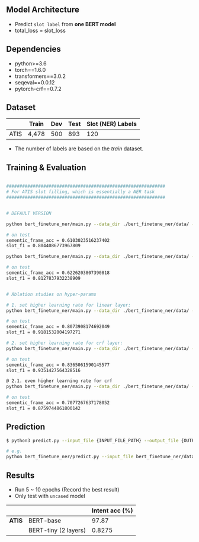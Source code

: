 ## Model Architecture

- Predict `slot label` from **one BERT model** 
- total_loss = slot_loss 

## Dependencies

- python>=3.6
- torch==1.6.0
- transformers==3.0.2
- seqeval==0.0.12
- pytorch-crf==0.7.2

## Dataset

|       | Train  | Dev | Test |  Slot (NER) Labels |
| ----- | ------ | --- | ---- |  ----------- |
| ATIS  | 4,478  | 500 | 893  |  120         |

- The number of labels are based on the _train_ dataset.

## Training & Evaluation

```bash

############################################################
# For ATIS slot filling, which is essentially a NER task
############################################################


# DEFAULT VERSION

python bert_finetune_ner/main.py --data_dir ./bert_finetune_ner/data/ --task atis --model_type bert --model_dir bert_finetune_ner/experiments/outputs/nerbert_0 --do_train --do_eval --train_batch_size 8 --num_train_epochs 8 --learning_rate 5e-5 --warmup_steps 600 --ignore_index -100

# on test
sementic_frame_acc = 0.6103023516237402
slot_f1 = 0.8044086773967809

python bert_finetune_ner/main.py --data_dir ./bert_finetune_ner/data/ --task atis --model_type bert --model_dir bert_finetune_ner/experiments/outputs/nerbert_1 --do_train --do_eval --train_batch_size 8 --num_train_epochs 8 --use_crf --learning_rate 5e-5 --warmup_steps 600 --ignore_index -100

# on test
sementic_frame_acc = 0.6226203807390818
slot_f1 = 0.8127837932238909


```




```bash

# Ablation studies on hyper-params

# 1. set higher learning rate for linear layer:
python bert_finetune_ner/main.py --data_dir ./bert_finetune_ner/data/ --task atis --model_type bert --model_dir bert_finetune_ner/experiments/outputs/nerbert_3 --do_train --do_eval --train_batch_size 8 --num_train_epochs 8 --learning_rate 5e-5 --linear_learning_rate 5e-4 --warmup_steps 600 --ignore_index -100

# on test
sementic_frame_acc = 0.8073908174692049
slot_f1 = 0.9181532004197271

# 2. set higher learning rate for crf layer:
python bert_finetune_ner/main.py --data_dir ./bert_finetune_ner/data/ --task atis --model_type bert --model_dir bert_finetune_ner/experiments/outputs/nerbert_1 --do_train --do_eval --train_batch_size 8 --num_train_epochs 8 --use_crf --crf_learning_rate 5e-3 --learning_rate 5e-5 --linear_learning_rate 5e-4 --warmup_steps 600 --ignore_index -100

# on test
sementic_frame_acc = 0.8365061590145577
slot_f1 = 0.9351427564328516

@ 2.1. even higher learning rate for crf
python bert_finetune_ner/main.py --data_dir ./bert_finetune_ner/data/ --task atis --model_type bert --model_dir bert_finetune_ner/experiments/outputs/nerbert_2 --do_train --do_eval --train_batch_size 8 --num_train_epochs 8 --use_crf --crf_learning_rate 1e-1 --learning_rate 5e-5 --linear_learning_rate 5e-5 --warmup_steps 600 --ignore_index -100

# on test
sementic_frame_acc = 0.7077267637178052
slot_f1 = 0.8759744861800142


```


## Prediction

```bash
$ python3 predict.py --input_file {INPUT_FILE_PATH} --output_file {OUTPUT_FILE_PATH} --model_dir {SAVED_CKPT_PATH}

# e.g.
python bert_finetune_ner/predict.py --input_file bert_finetune_ner/data/atis/test/seq.in --output_file bert_finetune_ner/experiments/outputs/nerbert_0/atis_test_predicted.txt --model_dir bert_finetune_ner/experiments/outputs/nerbert_0


```




## Results

- Run 5 ~ 10 epochs (Record the best result)
- Only test with `uncased` model

|           |                  | Intent acc (%) | 
| --------- | ---------------- | -------------- | 
| **ATIS**  | BERT-base        | 97.87          | 
|           | BERT-tiny (2 layers)        | 0.8275          | 


